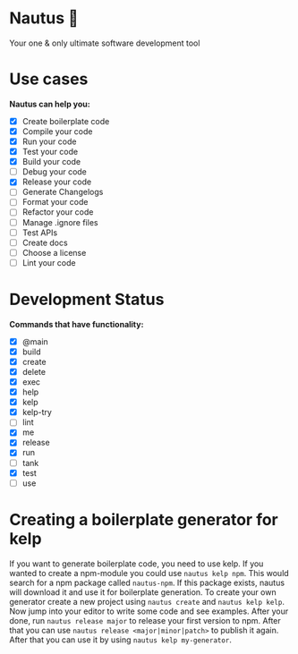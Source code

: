 # Nautus 🪸
 Your one & only ultimate software development tool

# Use cases
**Nautus can help you:**
- [X] Create boilerplate code
- [X] Compile your code
- [X] Run your code
- [X] Test your code
- [X] Build your code
- [ ] Debug your code
- [X] Release your code
- [ ] Generate Changelogs
- [ ] Format your code
- [ ] Refactor your code
- [ ] Manage .ignore files
- [ ] Test APIs
- [ ] Create docs
- [ ] Choose a license
- [ ] Lint your code

# Development Status
**Commands that have functionality:**
- [X] @main
- [X] build
- [X] create
- [X] delete
- [X] exec
- [X] help
- [X] kelp
- [X] kelp-try
- [ ] lint
- [X] me
- [X] release
- [X] run
- [ ] tank
- [X] test
- [ ] use

# Creating a boilerplate generator for kelp
If you want to generate boilerplate code, you need to use kelp. If you wanted to create a npm-module you could use `nautus kelp npm`. This would search for a npm package called `nautus-npm`. If this package exists, nautus will download it and use it for boilerplate generation. To create your own generator create a new project using `nautus create` and `nautus kelp kelp`. Now jump into your editor to write some code and see examples. After your done, run `nautus release major` to release your first version to npm. After that you can use `nautus release <major|minor|patch>` to publish it again. After that you can use it by using `nautus kelp my-generator`.
